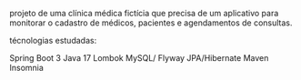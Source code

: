 projeto de uma clínica médica fictícia que precisa de um aplicativo para monitorar o cadastro de médicos, pacientes e agendamentos de consultas.

técnologias estudadas:

Spring Boot 3 
Java 17 
Lombok 
MySQL/ Flyway 
JPA/Hibernate 
Maven 
Insomnia
